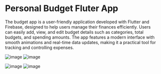 # Personal Budget Fluter App

The budget app is a user-friendly application developed with Flutter and Firebase, designed to help users manage their finances efficiently. Users can easily add, view, and edit budget details such as categories, total budgets, and spending amounts. The app features a modern interface with smooth animations and real-time data updates, making it a practical tool for tracking and controlling expenses.

![image](https://github.com/user-attachments/assets/b7b7f382-8a69-4bb9-a978-61cf0afd36fb)              ![image](https://github.com/user-attachments/assets/fda2ad39-8f55-4582-816a-12c3fa221634)

![image](https://github.com/user-attachments/assets/b794d37e-1e0f-4c60-8154-c6e5ed724d40)              ![image](https://github.com/user-attachments/assets/c01fcf23-6431-46eb-a429-518684ac8793)

 
    
